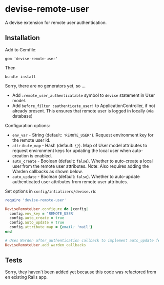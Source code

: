 devise-remote-user
==================

A devise extension for remote user authentication.

## Installation

Add to Gemfile:

```
gem 'devise-remote-user'
```

Then

```
bundle install
```

Sorry, there are no generators yet, so ...

- Add `:remote_user_authenticatable` symbol to `devise` statement in User model.
- Add `before_filter :authenticate_user!` to ApplicationController, if not already present.  This ensures that remote user is logged in locally (via database)

Configuration options:

- `env_var` - String (default: `'REMOTE_USER'`).  Request environment key for the remote user id.
- `attribute_map` - Hash (default: `{}`).  Map of User model attributes to request environment keys for updating the local user when auto-creation is enabled.
- `auto_create` - Boolean (default: `false`). Whether to auto-create a local user from the remote user attributes.  Note: Also requires adding the Warden callbacks as shown below.
- `auto_update` - Boolean (default: `false`). Whether to auto-update authenticated user attributes from remote user attributes.

Set options in `config/intializers/devise.rb`:

```ruby
require 'devise-remote-user'

DeviseRemoteUser.configure do |config|
  config.env_key = 'REMOTE_USER'
  config.auto_create = true
  config.auto_update = true
  config.attribute_map = {email: 'mail'}
end

# Uses Warden after_authentication callback to implement auto_update feature
DeviseRemoteUser.add_warden_callbacks
```

## Tests

Sorry, they haven't been added yet because this code was refactored from en existing Rails app.
